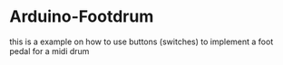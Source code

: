 # Arduino-Footdrum
this is a example on how to use buttons (switches) to implement a foot pedal for a midi drum
